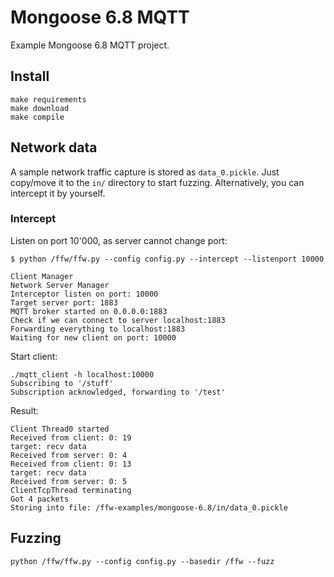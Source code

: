 # Mongoose 6.8 MQTT

Example Mongoose 6.8 MQTT project.


## Install

```
make requirements
make download
make compile
```

## Network data 

A sample network traffic capture is stored as `data_0.pickle`. 
Just copy/move it to the `in/` directory to start fuzzing. 
Alternatively, you can intercept it by yourself.

### Intercept

Listen on port 10'000, as server cannot change port:
```
$ python /ffw/ffw.py --config config.py --intercept --listenport 10000

Client Manager
Network Server Manager
Interceptor listen on port: 10000
Target server port: 1883
MQTT broker started on 0.0.0.0:1883
Check if we can connect to server localhost:1883
Forwarding everything to localhost:1883
Waiting for new client on port: 10000
```

Start client:
```
./mqtt_client -h localhost:10000
Subscribing to '/stuff'
Subscription acknowledged, forwarding to '/test'
```

Result:
```
Client Thread0 started
Received from client: 0: 19
target: recv data
Received from server: 0: 4
Received from client: 0: 13
target: recv data
Received from server: 0: 5
ClientTcpThread terminating
Got 4 packets
Storing into file: /ffw-examples/mongoose-6.8/in/data_0.pickle
```

## Fuzzing

```
python /ffw/ffw.py --config config.py --basedir /ffw --fuzz
```


